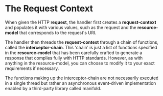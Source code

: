 # The Request Context

When given the HTTP __request__, the handler first creates a __request-context__ and populates it with various values, such as the request and the __resource-model__ that corresponds to the request's URI.

The handler then threads the __request-context__ through a chain of functions, called the __interceptor-chain__. This 'chain' is just a list of functions specified in the __resource-model__ that has been carefully crafted to generate a response that complies fully with HTTP standards. However, as with anything in the resource-model, you can choose to modify it to your exact requirements if necessary.

The functions making up the interceptor-chain are not necessarily executed in a single thread but rather an asynchronous event-driven implementation enabled by a third-party library called manifold.
